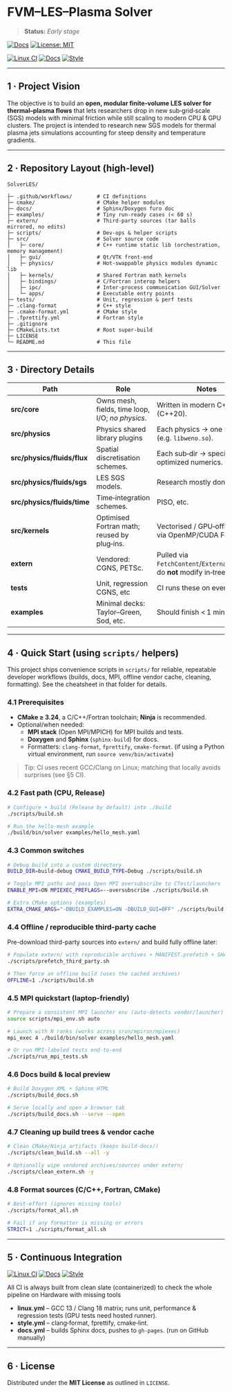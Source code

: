 # FVM–LES–Plasma Solver

> **Status:** _Early stage_

[![Docs](https://img.shields.io/badge/docs-online-blue)](https://primcfd.github.io/SolverLES/)
[![License: MIT](https://img.shields.io/badge/License-MIT-yellow.svg)](https://opensource.org/licenses/MIT)

[![Linux CI](https://github.com/PrimCFD/SolverLES/actions/workflows/linux.yml/badge.svg?branch=main)](https://github.com/PrimCFD/SolverLES/actions/workflows/linux.yml)
[![Docs](https://github.com/PrimCFD/SolverLES/actions/workflows/docs.yml/badge.svg?branch=main)](https://github.com/PrimCFD/SolverLES/actions/workflows/docs.yml)
[![Style](https://github.com/PrimCFD/SolverLES/actions/workflows/style.yml/badge.svg?branch=main)](https://github.com/PrimCFD/SolverLES/actions/workflows/style.yml)


---

## 1&nbsp;· Project Vision

The objective is to build an **open, modular finite‑volume LES solver for thermal–plasma flows** that lets researchers drop in new sub‑grid‑scale (SGS) models with minimal friction while still scaling to modern CPU & GPU clusters. The project is intended to research new SGS models for thermal plasma jets simulations accounting for steep density and temperature gradients.

---

## 2&nbsp;· Repository Layout (high‑level)

```text
SolverLES/

├─ .github/workflows/        # CI definitions
├─ cmake/                    # CMake helper modules
├─ docs/                     # Sphinx/Doxygen furo doc
├─ examples/                 # Tiny run‑ready cases (< 60 s)
├─ extern/                   # Third‑party sources (tar balls mirrored, no edits)
├─ scripts/                  # Dev‑ops & helper scripts
├─ src/                      # Solver source code
│   ├─ core/                 # C++ runtime static lib (orchestration, memory management)
│   ├─ gui/                  # Qt/VTK front‑end
│   ├─ physics/              # Hot‑swappable physics modules dynamic lib
│   ├─ kernels/              # Shared Fortran math kernels
│   ├─ bindings/             # C/Fortran interop helpers
│   ├─ ipc/                  # Inter-process communication GUI/Solver
│   └─ apps/                 # Executable entry points
├─ tests/                    # Unit, regression & perf tests
├─ .clang-format             # C++ style
├─ .cmake-format.yml         # CMake style
├─ .fprettify.yml            # Fortran style
├─ .gitignore
├─ CMakeLists.txt            # Root super‑build
├─ LICENSE
└─ README.md                 # This file
```

---

## 3&nbsp;· Directory Details

| Path | Role | Notes |
|------|------|-------|
| **src/core** | Owns mesh, fields, time loop, I/O; _no physics_. | Written in modern C++ (C++20). |
| **src/physics** | Physics shared library plugins | Each physics → one shared lib (e.g. `libweno.so`). |
| **src/physics/fluids/flux** | Spatial discretisation schemes. | Each sub‑dir → specific optimized numerics. |
| **src/physics/fluids/sgs** | LES SGS models. | Research mostly done here. |
| **src/physics/fluids/time** | Time‑integration schemes. | PISO, etc. |
| **src/kernels** | Optimised Fortran math; reused by plug‑ins. | Vectorised / GPU‑offloaded via OpenMP/CUDA Fortran. |
| **extern** | Vendored: CGNS, PETSc. | Pulled via `FetchContent`/`ExternalProject`; do **not** modify in‑tree. |
| **tests** | Unit, regression CGNS, etc | CI runs these on every PR. |
| **examples** | Minimal decks: Taylor–Green, Sod, etc. | Should finish < 1 minute serial. |

---

## 4&nbsp;· Quick Start (using `scripts/` helpers)

This project ships convenience scripts in `scripts/` for reliable, repeatable developer workflows (builds, docs, MPI, offline vendor cache, cleaning, formatting). See the cheatsheet in that folder for details.  

### 4.1 Prerequisites
- **CMake ≥ 3.24**, a C/C++/Fortran toolchain; **Ninja** is recommended.  
- Optional/when needed:
  - **MPI stack** (Open MPI/MPICH) for MPI builds and tests.
  - **Doxygen** and **Sphinx** (`sphinx-build`) for docs.
  - Formatters: `clang-format`, `fprettify`, `cmake-format`. (if using a Python virtual environment, run `source venv/bin/activate`)


> Tip: CI uses recent GCC/Clang on Linux; matching that locally avoids surprises (see §5 CI).  

### 4.2 Fast path (CPU, Release)
```bash
# Configure + build (Release by default) into ./build
./scripts/build.sh

# Run the hello-mesh example
./build/bin/solver examples/hello_mesh.yaml
```

### 4.3 Common switches
```bash
# Debug build into a custom directory
BUILD_DIR=build-debug CMAKE_BUILD_TYPE=Debug ./scripts/build.sh

# Toggle MPI paths and pass Open MPI oversubscribe to CTest/launchers
ENABLE_MPI=ON MPIEXEC_PREFLAGS=--oversubscribe ./scripts/build.sh

# Extra CMake options (examples)
EXTRA_CMAKE_ARGS="-DBUILD_EXAMPLES=ON -DBUILD_GUI=OFF" ./scripts/build.sh
```

### 4.4 Offline / reproducible third-party cache
Pre-download third-party sources into `extern/` and build fully offline later:
```bash
# Populate extern/ with reproducible archives + MANIFEST.prefetch + SHA256SUMS
./scripts/prefetch_third_party.sh

# Then force an offline build (uses the cached archives)
OFFLINE=1 ./scripts/build.sh
```

### 4.5 MPI quickstart (laptop-friendly)
```bash
# Prepare a consistent MPI launcher env (auto-detects vendor/launcher)
source scripts/mpi_env.sh auto

# Launch with N ranks (works across srun/mpirun/mpiexec)
mpi_exec 4 ./build/bin/solver examples/hello_mesh.yaml

# Or run MPI-labeled tests end-to-end
./scripts/run_mpi_tests.sh
```

### 4.6 Docs build & local preview
```bash
# Build Doxygen XML + Sphinx HTML
./scripts/build_docs.sh

# Serve locally and open a browser tab
./scripts/build_docs.sh --serve --open
```

### 4.7 Cleaning up build trees & vendor cache
```bash
# Clean CMake/Ninja artifacts (keeps build-docs/)
./scripts/clean_build.sh --all -y

# Optionally wipe vendored archives/sources under extern/
./scripts/clean_extern.sh -y
```

### 4.8 Format sources (C/C++, Fortran, CMake)
```bash
# Best-effort (ignores missing tools)
./scripts/format_all.sh

# Fail if any formatter is missing or errors
STRICT=1 ./scripts/format_all.sh
```

---

## 5&nbsp;· Continuous Integration
[![Linux CI](https://github.com/PrimCFD/SolverLES/actions/workflows/linux.yml/badge.svg?branch=main)](https://github.com/PrimCFD/SolverLES/actions/workflows/linux.yml) [![Docs](https://github.com/PrimCFD/SolverLES/actions/workflows/docs.yml/badge.svg?branch=main)](https://github.com/PrimCFD/SolverLES/actions/workflows/docs.yml) [![Style](https://github.com/PrimCFD/SolverLES/actions/workflows/style.yml/badge.svg?branch=main)](https://github.com/PrimCFD/SolverLES/actions/workflows/style.yml)

All CI is always built from clean slate (containerized) to check the whole pipeline on Hardware with missing tools

* **linux.yml** – GCC 13 / Clang 18 matrix; runs unit, performance & regression tests (GPU tests need hosted runner).
* **style.yml** – clang‑format, fprettify, cmake‑lint.
* **docs.yml** – builds Sphinx docs, pushes to `gh-pages`. (run on GitHub manually)

---

## 6&nbsp;· License

Distributed under the **MIT License** as outlined in `LICENSE`.

